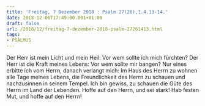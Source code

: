 ```yaml
---
title: 'Freitag, 7 Dezember 2018 : Psalm 27(26),1.4.13-14.'
date: 2018-12-06T17:49:00.001+01:00
draft: false
url: /2018/12/freitag-7-dezember-2018-psalm-27261413.html
tags: 
- PSALMUS
---
```


Der Herr ist mein Licht und mein Heil: Vor wem sollte ich mich fürchten? Der Herr ist die Kraft meines Lebens: Vor wem sollte mir bangen? Nur eines erbitte ich vom Herrn, danach verlangt mich: Im Haus des Herrn zu wohnen alle Tage meines Lebens, die Freundlichkeit des Herrn zu schauen und nachzusinnen in seinem Tempel. Ich bin gewiss, zu schauen die Güte des Herrn im Land der Lebenden. Hoffe auf den Herrn, und sei stark! Hab festen Mut, und hoffe auf den Herrn!